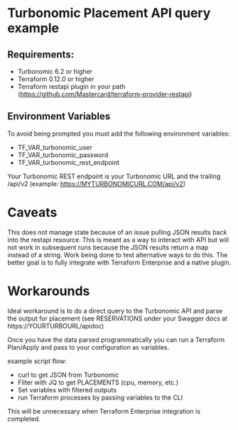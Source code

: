 # Turbonomic Placement API query example

## Requirements:

- Turbonomic 6.2 or higher 
- Terraform 0.12.0 or higher
- Terraform restapi plugin in your path (https://github.com/Mastercard/terraform-provider-restapi)

## Environment Variables

To avoid being prompted you must add the following environment variables:
- TF_VAR_turbonomic_user
- TF_VAR_turbonomic_password
- TF_VAR_turbonomic_rest_endpoint 

Your Turbonomic REST endpoint is your Turbonomic URL and the trailing /api/v2 (example: https://MYTURBONOMICURL.COM/api/v2)

# Caveats

This does not manage state because of an issue pulling JSON results back into the restapi resource. This is meant as a way to interact with API but will not work in subsequent runs because the JSON results return a map instead of a string.  Work being done to test alternative ways to do this.  The better goal is to fully integrate with Terraform Enterprise and a native plugin.

# Workarounds

Ideal workaround is to do a direct query to the Turbonomic API and parse the output for placement (see RESERVATIONS under your Swagger docs at https://YOURTURBOURL/apidoc)

Once you have the data parsed programmatically you can run a Terraform Plan/Apply and pass to your configuration as variables.  

example script flow:

- curl to get JSON from Turbonomic
- Filter with JQ to get PLACEMENTS (cpu, memory, etc.)
- Set variables with filtered outputs
- run Terraform processes by passing variables to the CLI

This will be unnecessary when Terraform Enterprise integration is completed. 

